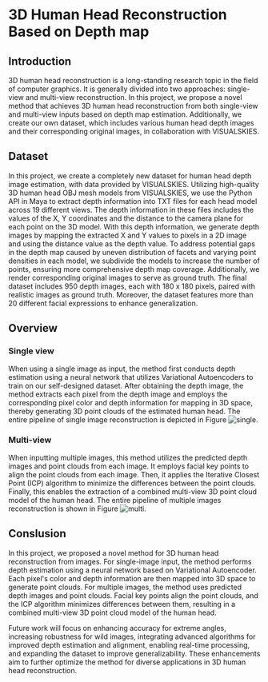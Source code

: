 # 3D Human Head Reconstruction Based on Depth map
## Introduction 
3D human head reconstruction is a long-standing research topic in the field of computer graphics. It is generally divided into two approaches: single-view and multi-view reconstruction. In this project, we propose a novel method that achieves 3D human head reconstruction from both single-view and multi-view inputs based on depth map estimation. Additionally, we create our own dataset, which includes various human head depth images and their corresponding original images, in collaboration with VISUALSKIES.
## Dataset
In this project, we create a completely new dataset for human head depth image estimation, with data provided by VISUALSKIES. Utilizing high-quality 3D human head OBJ mesh models from VISUALSKIES, we use the Python API in Maya to extract depth information into TXT files for each head model across 19 different views. The depth information in these files includes the values of the X, Y coordinates and the distance to the camera plane for each point on the 3D model. With this depth information, we generate depth images by mapping the extracted X and Y values to pixels in a 2D image and using the distance value as the depth value. To address potential gaps in the depth map caused by uneven distribution of facets and varying point densities in each model, we subdivide the models to increase the number of points, ensuring more comprehensive depth map coverage. Additionally, we render corresponding original images to serve as ground truth. The final dataset includes 950 depth images, each with 180 x 180 pixels, paired with realistic images as ground truth. Moreover, the dataset features more than 20 different facial expressions to enhance generalization.
## Overview
### Single view
When using a single image as input, the method first conducts depth estimation using a neural network that utilizes Variational Autoencoders to train on our self-designed dataset. After obtaining the depth image, the method extracts each pixel from the depth image and employs the corresponding pixel color and depth information for mapping in 3D space, thereby generating 3D point clouds of the estimated human head. The entire pipeline of single image reconstruction is depicted in Figure ![single](./Images/sFw.png).
### Multi-view
When inputting multiple images, this method utilizes the predicted depth images and point clouds from each image. It employs facial key points to align the point clouds from each image. Then, it applies the Iterative Closest Point (ICP) algorithm to minimize the differences between the point clouds. Finally, this enables the extraction of a combined multi-view 3D point cloud model of the human head. The entire pipeline of multiple images reconstruction is shown in Figure ![multi](./Images/mFw.png).
## Conslusion
In this project, we proposed a novel method for 3D human head reconstruction from images. For single-image input, the method performs depth estimation using a neural network based on Variational Autoencoder. Each pixel's color and depth information are then mapped into 3D space to generate point clouds. For multiple images, the method uses predicted depth images and point clouds. Facial key points align the point clouds, and the ICP algorithm minimizes differences between them, resulting in a combined multi-view 3D point cloud model of the human head.

Future work will focus on enhancing accuracy for extreme angles, increasing robustness for wild images, integrating advanced algorithms for improved depth estimation and alignment, enabling real-time processing, and expanding the dataset to improve generalizability. These enhancements aim to further optimize the method for diverse applications in 3D human head reconstruction.
